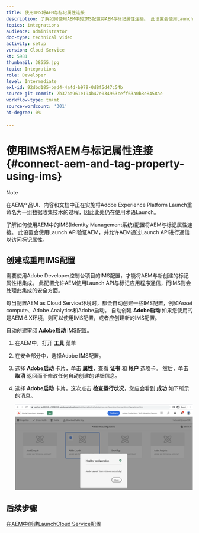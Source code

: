 ```yaml
---
title: 使用IMS将AEM与标记属性连接
description: 了解如何使用AEM中的IMS配置将AEM与标记属性连接。 此设置会使用Launch API验证AEM，并允许AEM通过Launch API进行通信以访问标记属性。
topics: integrations
audience: administrator
doc-type: technical video
activity: setup
version: Cloud Service
kt: 5981
thumbnail: 38555.jpg
topic: Integrations
role: Developer
level: Intermediate
exl-id: 92dbd185-bad4-4a4d-b979-0d8f5d47c54b
source-git-commit: 2b37ba961e194b47e034963ceff63a0b8e8458ae
workflow-type: tm+mt
source-wordcount: '301'
ht-degree: 0%

---
```


# 使用IMS将AEM与标记属性连接{#connect-aem-and-tag-property-using-ims}

>[!NOTE]
>
>在AEM产品UI、内容和文档中正在实施将Adobe Experience Platform Launch重命名为一组数据收集技术的过程，因此此处仍在使用术语Launch。

了解如何使用AEM中的IMS(Identity Management系统)配置将AEM与标记属性连接。 此设置会使用Launch API验证AEM，并允许AEM通过Launch API进行通信以访问标记属性。

## 创建或重用IMS配置

需要使用Adobe Developer控制台项目的IMS配置，才能将AEM与新创建的标记属性相集成。 此配置允许AEM使用Launch API与标记应用程序通信，而IMS则会处理此集成的安全方面。

每当配置AEM as Cloud Service环境时，都会自动创建一些IMS配置，例如Asset compute、Adobe Analytics和Adobe启动。 自动创建 **Adobe启动** 如果您使用的是AEM 6.X环境，则可以使用IMS配置，或者应创建新的IMS配置。

自动创建审阅 **Adobe启动** IMS配置。

1. 在AEM中，打开 **工具** 菜单

1. 在安全部分中，选择Adobe IMS配置。

1. 选择 **Adobe启动** 卡片，单击 **属性**，查看 **证书** 和 **帐户** 选项卡。 然后，单击 **取消** 返回而不修改任何自动创建的详细信息。

1. 选择 **Adobe启动** 卡片，这次点击 **检查运行状况**，您应会看到 **成功** 如下所示的消息。

   ![Adobe启动正常的IMS配置](assets/adobe-launch-healthy-ims-config.png)


## 后续步骤

[在AEM中创建LaunchCloud Service配置](create-aem-launch-cloud-service.md)
